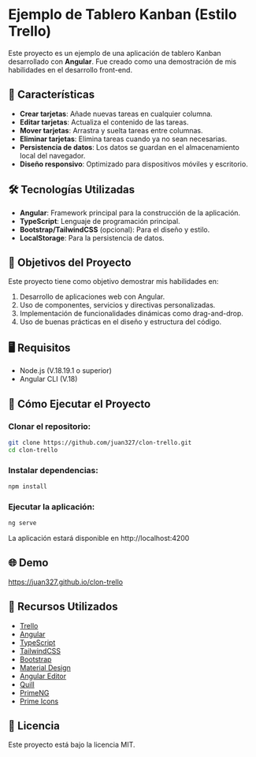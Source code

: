 # Ejemplo de Tablero Kanban (Estilo Trello)

Este proyecto es un ejemplo de una aplicación de tablero Kanban desarrollado con **Angular**. Fue creado como una demostración de mis habilidades en el desarrollo front-end.

## 🚀 Características

- **Crear tarjetas**: Añade nuevas tareas en cualquier columna.
- **Editar tarjetas**: Actualiza el contenido de las tareas.
- **Mover tarjetas**: Arrastra y suelta tareas entre columnas.
- **Eliminar tarjetas**: Elimina tareas cuando ya no sean necesarias.
- **Persistencia de datos**: Los datos se guardan en el almacenamiento local del navegador.
- **Diseño responsivo**: Optimizado para dispositivos móviles y escritorio.

## 🛠️ Tecnologías Utilizadas

- **Angular**: Framework principal para la construcción de la aplicación.
- **TypeScript**: Lenguaje de programación principal.
- **Bootstrap/TailwindCSS** (opcional): Para el diseño y estilo.
- **LocalStorage**: Para la persistencia de datos.

## 🎯 Objetivos del Proyecto

Este proyecto tiene como objetivo demostrar mis habilidades en:

1. Desarrollo de aplicaciones web con Angular.
2. Uso de componentes, servicios y directivas personalizadas.
3. Implementación de funcionalidades dinámicas como drag-and-drop.
4. Uso de buenas prácticas en el diseño y estructura del código.

## 🖥️ Requisitos

- Node.js (V.18.19.1 o superior)
- Angular CLI (V.18)

## 🚀 Cómo Ejecutar el Proyecto

### Clonar el repositorio:
```bash
git clone https://github.com/juan327/clon-trello.git
cd clon-trello
```

### Instalar dependencias:
```bash
npm install
```

### Ejecutar la aplicación:
```bash
ng serve
```

La aplicación estará disponible en http://localhost:4200

## 🌐 Demo

https://juan327.github.io/clon-trello

## 📌 Recursos Utilizados

- [Trello](https://trello.com)
- [Angular](https://angular.io)
- [TypeScript](https://www.typescriptlang.org)
- [TailwindCSS](https://tailwindcss.com)
- [Bootstrap](https://getbootstrap.com)
- [Material Design](https://material.io)
- [Angular Editor](https://www.npmjs.com/package/@kolkov/angular-editor)
- [Quill](https://quilljs.com)
- [PrimeNG](https://www.primefaces.org/primeng)
- [Prime Icons](https://www.primefaces.org/primeicons)

## 📝 Licencia

Este proyecto está bajo la licencia MIT.